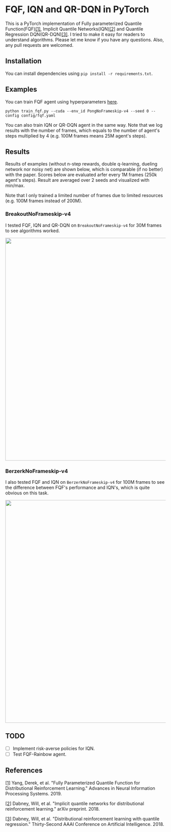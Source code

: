 # FQF, IQN and QR-DQN in PyTorch

This is a PyTorch implementation of Fully parameterized Quantile Function(FQF)[[1]](#references), Implicit Quantile Networks(IQN)[[2]](#references) and Quantile Regression DQN(QR-DQN)[[3]](#references). I tried to make it easy for readers to understand algorithms. Please let me know if you have any questions. Also, any pull requests are welcomed.

## Installation
You can install dependencies using `pip install -r requirements.txt`.

## Examples
You can train FQF agent using hyperparameters [here](https://github.com/ku2482/fqf-iqn-qrdqn.pytorch/blob/master/config/fqf.yaml).

```
python train_fqf.py --cuda --env_id PongNoFrameskip-v4 --seed 0 --config config/fqf.yaml
```

You can also train IQN or QR-DQN agent in the same way. Note that we log results with the number of frames, which equals to the number of agent's steps multiplied by 4 (e.g. 100M frames means 25M agent's steps).

## Results
Results of examples (without n-step rewards, double q-learning, dueling network nor noisy net) are shown below, which is comparable (if no better) with the paper. Scores below are evaluated arfer every 1M frames (250k agent's steps). Result are averaged over 2 seeds and visualized with min/max.

Note that I only trained a limited number of frames due to limited resources (e.g. 100M frames instead of 200M).

### BreakoutNoFrameskip-v4
I tested FQF, IQN and QR-DQN on `BreakoutNoFrameskip-v4` for 30M frames to see algorithms worked.

<img src="https://user-images.githubusercontent.com/37267851/75846342-5a49bb00-5e1f-11ea-911c-ae287d45426f.png" width=700>


### BerzerkNoFrameskip-v4
I also tested FQF and IQN on `BerzerkNoFrameskip-v4` for 100M frames to see the difference between FQF's performance and IQN's, which is quite obvious on this task.

<img src="https://user-images.githubusercontent.com/37267851/75846243-0ccd4e00-5e1f-11ea-9c03-b93e7b505dc8.png" width=700>

## TODO

- [ ] Implement risk-averse policies for IQN.
- [ ] Test FQF-Rainbow agent.

## References
[[1]](https://arxiv.org/abs/1911.02140) Yang, Derek, et al. "Fully Parameterized Quantile Function for Distributional Reinforcement Learning." Advances in Neural Information Processing Systems. 2019.

[[2]](https://arxiv.org/abs/1806.06923) Dabney, Will, et al. "Implicit quantile networks for distributional reinforcement learning." arXiv preprint. 2018.

[[3]](https://arxiv.org/abs/1710.10044) Dabney, Will, et al. "Distributional reinforcement learning with quantile regression." Thirty-Second AAAI Conference on Artificial Intelligence. 2018.

